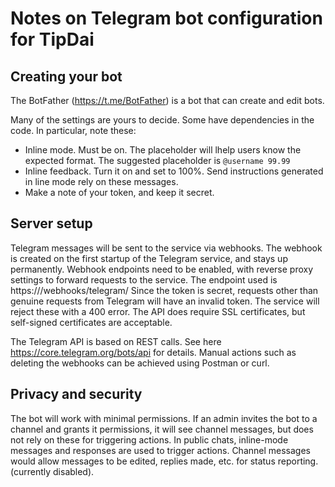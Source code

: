 # Notes on Telegram bot configuration for TipDai

## Creating your bot

The BotFather (https://t.me/BotFather) is a bot that can create and edit bots. 

Many of the settings are yours to decide. Some have dependencies in the code. In particular, note these:
- Inline mode. Must be on. The placeholder will lhelp users know the expected format. The suggested placeholder is `@username 99.99`
- Inline feedback. Turn it on and set to 100%. Send instructions generated in line mode rely on these messages.
- Make a note of your token, and keep it secret.

## Server setup

Telegram messages will be sent to the service via webhooks. The webhook is created on the first startup of the Telegram service, and stays up permanently. Webhook endpoints need to be enabled, with reverse proxy settings to forward requests to the service. The endpoint used is https://<your domain>/webhooks/telegram/<token>
Since the token is secret, requests other than genuine requests from Telegram will have an invalid token. The service will reject these with a 400 error. The API does require SSL certificates, but self-signed certificates are acceptable.

The Telegram API is based on REST calls. See here https://core.telegram.org/bots/api for details. Manual actions such as deleting the webhooks can be achieved using Postman or curl. 


## Privacy and security

The bot will work with minimal permissions. If an admin invites the bot to a channel and grants it permissions, it will see channel messages, but does not rely on these for triggering actions. In public chats, inline-mode messages and responses are used to trigger actions. Channel messages would allow messages to be edited, replies made, etc. for status reporting.  (currently disabled).

